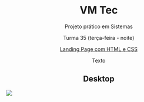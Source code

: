 <h1 align="center">VM Tec</h1>
<p align="center">Projeto prático em Sistemas</p>
<p align="center">Turma 35 (terça-feira - noite)</p>

<div align="center">

[Landing Page com HTML e CSS](https://www.youtube.com/watch?v=edDCEK5QWE8&t=564s)

</div>

<p align="center">Texto</p>

<h2 align="center">Desktop</h2>
<img src="./components/images/ladingpageinvictusdetailer.png">
